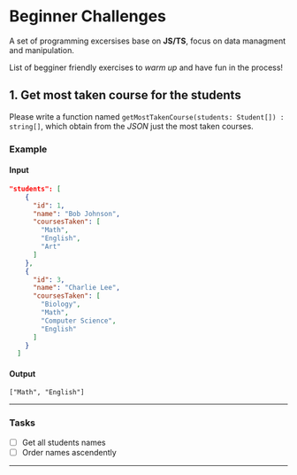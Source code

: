 # Beginner Challenges

A set of programming excersises base on **JS/TS**, focus on data managment and manipulation.

List of begginer friendly exercises to _warm up_ and have fun in the process!

## 1. Get most taken course for the students

Please write a function named `getMostTakenCourse(students: Student[]) : string[]`, which obtain from the _JSON_ just the most taken courses.


### Example

#### Input

``` JSON
"students": [
    {
      "id": 1,
      "name": "Bob Johnson",
      "coursesTaken": [
        "Math",
        "English",
        "Art"
      ]
    },
    {
      "id": 3,
      "name": "Charlie Lee",
      "coursesTaken": [
        "Biology",
        "Math",
        "Computer Science",
        "English"
      ]
    }
  ]
```

#### Output

``` TS
["Math", "English"]
```

---

### Tasks

- [ ] Get all students names
- [ ] Order names ascendently
****